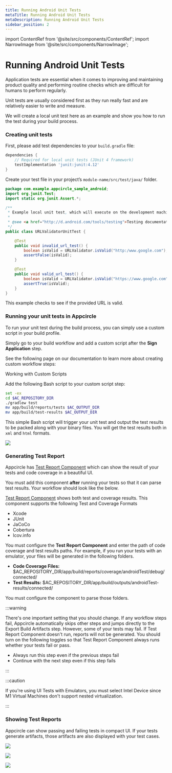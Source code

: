 ```yaml
---
title: Running Android Unit Tests
metaTitle: Running Android Unit Tests
metaDescription: Running Android Unit Tests
sidebar_position: 2
---
```


import ContentRef from '@site/src/components/ContentRef';
import NarrowImage from '@site/src/components/NarrowImage';

# Running Android Unit Tests

Application tests are essential when it comes to improving and maintaining product quality and performing routine checks which are difficult for humans to perform regularly.

Unit tests are usually considered first as they run really fast and are relatively easier to write and measure.

We will create a local unit test here as an example and show you how to run the test during your build process.

### Creating unit tests

First, please add test dependencies to your `build.gradle` file:

```groovy
dependencies {
    // Required for local unit tests (JUnit 4 framework)
    testImplementation 'junit:junit:4.12'
}
```

Create your test file in your project’s `module-name/src/test/java/` folder.

```java
package com.example.appcircle_sample_android;
import org.junit.Test;
import static org.junit.Assert.*;

/**
 * Example local unit test, which will execute on the development machine (host).
 *
 * @see <a href="http://d.android.com/tools/testing">Testing documentation</a>
 */
public class URLValidatorUnitTest {

    @Test
    public void invalid_url_test() {
        boolean isValid = URLValidator.isValid("http:/www.google.com");
        assertFalse(isValid);
    }

    @Test
    public void valid_url_test() {
        boolean isValid = URLValidator.isValid("https://www.google.com");
        assertTrue(isValid);
    }
}
```

This example checks to see if the provided URL is valid.

### Running your unit tests in Appcircle

To run your unit test during the build process, you can simply use a custom script in your build profile.

Simply go to your build workflow and add a custom script after the **Sign Application** step.

See the following page on our documentation to learn more about creating custom workflow steps:

<ContentRef url="/integrations/working-with-custom-scripts">Working with Custom Scripts</ContentRef>

Add the following Bash script to your custom script step:

```bash
set -ex
cd $AC_REPOSITORY_DIR
./gradlew test
mv app/build/reports/tests $AC_OUTPUT_DIR
mv app/build/test-results $AC_OUTPUT_DIR
```

This simple Bash script will trigger your unit test and output the test results to be packed along with your binary files. You will get the test results both in `xml` and `html` formats.

![](<https://cdn.appcircle.io/docs/assets/Screenshot 2020-04-28 20.47.05.png>)

### Generating Test Report

Appcircle has [Test Report Component](https://github.com/appcircleio/appcircle-test-report-component) which can show the result of your tests and code coverage in a beautiful UI.

<NarrowImage src="https://cdn.appcircle.io/docs/assets/test-reports1.png" />

You must add this component **after** running your tests so that it can parse test results. Your workflow should look like the below.

<NarrowImage src="https://cdn.appcircle.io/docs/assets/test-reports8.png" />

[Test Report Component](https://github.com/appcircleio/appcircle-test-report-component) shows both test and coverage results. This component supports the following Test and Coverage Formats

- Xcode
- JUnit
- JaCoCo
- Cobertura
- lcov.info

You must configure the **Test Report Component** and enter the path of code coverage and test results paths. For example, if you run your tests with an emulator, your files will be generated in the following folders.

- **Code Coverage Files:** $AC_REPOSITORY_DIR/app/build/reports/coverage/androidTest/debug/connected/
- **Test Results:** $AC_REPOSITORY_DIR/app/build/outputs/androidTest-results/connected/

You must configure the component to parse those folders.

<NarrowImage src="https://cdn.appcircle.io/docs/assets/test-reports9.png" />

:::warning

There's one important setting that you should change. If any workflow steps fail, Appcircle automatically skips other steps and jumps directly to the Export Build Artifacts step. However, some of your tests may fail. If Test Report Component doesn't run, reports will not be generated. You should turn on the following toggles so that Test Report Component always runs whether your tests fail or pass.

- Always run this step even if the previous steps fail 
- Continue with the next step even if this step fails

:::

<NarrowImage src="https://cdn.appcircle.io/docs/assets/test-reports3.png" />

:::caution

If you're using UI Tests with Emulators, you must select Intel Device since M1 Virtual Machines don't support nested virtualization. 

:::

### Showing Test Reports

Appcircle can show passing and failing tests in compact UI. If your tests generate artifacts, those artifacts are also displayed with your test cases.

![](https://cdn.appcircle.io/docs/assets/test-reports5.png)

![](https://cdn.appcircle.io/docs/assets/test-reports6.png)

![](https://cdn.appcircle.io/docs/assets/test-reports7.png)
